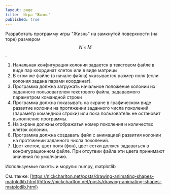 ```yaml
---
layout: page
title:  Игра "Жизнь"
published: true
---
```


Разработать программу игры "Жизнь" на замкнутой поверхности (на торе) размером $$N \times M$$.

1. Начальная конфигурация колонии задается в текстовом файле в виде пар координат клеток или в виде матрицы.
2. В этом же файле (в начале файла) указывается размер поля (если колония задана парами координат).
3. Программа должна загружать начальное положение колонии из заданного пользователем текстового файла, задаваемого параметром командной строки
4. Программа должна показывать на экране в графическом виде развитие колонии на протяжении заданного числа поколений (параметр командной строки) или пока пользователь не остановит выполнение программы.
5. На экране должны отображатья номер поколения и количество клеток колонии.
6. Программа должна создавать файл с анимацией развития колонии на протяжении заданного числа поколений.
7. Цвет клеток, цвет поля (фон), цвет сетки должен задаваться в конфигурационном файле. При отсутвии файла эти цвета принимают значения по умолчанию.

Используемые пакеты и модули: numpy, matplotlib

См. также: [https://nickcharlton.net/posts/drawing-animating-shapes-matplotlib.html](https://nickcharlton.net/posts/drawing-animating-shapes-matplotlib.html)
